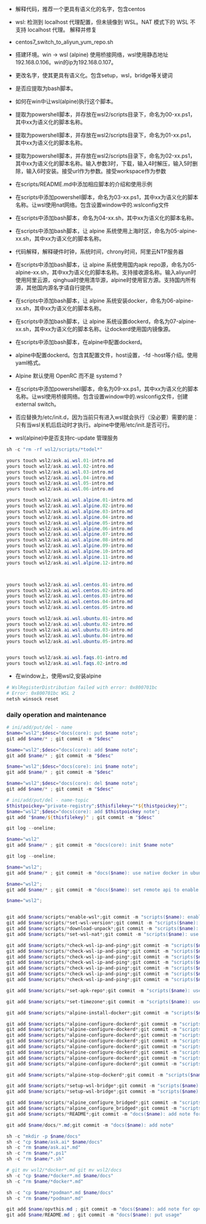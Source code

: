 - 解释代码，推荐一个更具有语义化的名字，包含centos
- wsl: 检测到 localhost 代理配置，但未镜像到 WSL。NAT 模式下的 WSL 不支持 localhost 代理。 解释并修复

- centos7_switch_to_aliyun_yum_repo.sh
- 搭建环境。win -> wsl (alpine) 使用桥接网络，wsl使用静态地址192.168.0.106。win的ip为192.168.0.107。
- 更改名字，使其更具有语义化。包含setup，wsl，bridge等关键词
- 是否应提取为bash脚本。
- 如何在win中让wsl(alpine)执行这个脚本。
- 提取为powershell脚本，并存放在wsl2/scripts目录下，命名为00-xx.ps1，其中xx为语义化的脚本名称。
- 提取为powershell脚本，并存放在wsl2/scripts目录下，命名为01-xx.ps1，其中xx为语义化的脚本名称。
- 提取为powershell脚本，并存放在wsl2/scripts目录下，命名为02-xx.ps1，其中xx为语义化的脚本名称。输入参数3时，下载，输入4时解压，输入5时删除，输入6时安装。接受url作为参数。接受workspace作为参数
- 在scripts/README.md中添加相应脚本的介绍和使用示例
- 在scripts中添加powershell脚本，命名为03-xx.ps1，其中xx为语义化的脚本名称。让wsl使用nat网络。包含设置window中的.wslconfig文件
- 在scripts中添加bash脚本，命名为04-xx.sh，其中xx为语义化的脚本名称。

- 在scripts中添加bash脚本，让 alpine 系统使用上海时区，命名为05-alpine-xx.sh，其中xx为语义化的脚本名称。
- 代码解释，解释硬件时钟，系统时间，chrony时间，阿里云NTP服务器
- 在scripts中添加bash脚本，让 alpine 系统使用国内apk repo源，命名为05-alpine-xx.sh，其中xx为语义化的脚本名称。支持接收源名称。输入aliyun时使用阿里云源，qinghua时使用清华源，alpine时使用官方源。支持国内所有源，其他国内源名字请自行提供。

- 在scripts中添加bash脚本，让 alpine 系统安装docker，命名为06-alpine-xx.sh，其中xx为语义化的脚本名称。
- 在scripts中添加bash脚本，让 alpine 系统设置dockerd，命名为07-alpine-xx.sh，其中xx为语义化的脚本名称。让dockerd使用国内镜像源。
- 在scripts中添加bash脚本，在alpine中配置dockerd。
- alpine中配置dockerd。包含其配置文件，host设置，-fd -host等介绍。使用yaml格式。

- Alpine 默认使用 OpenRC 而不是 systemd ?
- 在scripts中添加powershell脚本，命名为09-xx.ps1，其中xx为语义化的脚本名称。让wsl使用桥接网络。包含设置window中的.wslconfig文件，创建external switch。
- 否应替换为/etc/init.d，因为当前只有进入wsl就会执行（没必要）需要的是：只有当wsl关机后启动时才执行。alpine中使用/etc/init.是否可行。
- wsl(alpine)中是否支持rc-update 管理服务

```powershell
sh -c "rm -rf wsl2/scripts/*todel*"

yours touch wsl2/ask.ai.wsl.01-intro.md
yours touch wsl2/ask.ai.wsl.02-intro.md
yours touch wsl2/ask.ai.wsl.03-intro.md
yours touch wsl2/ask.ai.wsl.04-intro.md
yours touch wsl2/ask.ai.wsl.05-intro.md
yours touch wsl2/ask.ai.wsl.06-intro.md

yours touch wsl2/ask.ai.wsl.alpine.01-intro.md
yours touch wsl2/ask.ai.wsl.alpine.02-intro.md
yours touch wsl2/ask.ai.wsl.alpine.03-intro.md
yours touch wsl2/ask.ai.wsl.alpine.04-intro.md
yours touch wsl2/ask.ai.wsl.alpine.05-intro.md 
yours touch wsl2/ask.ai.wsl.alpine.06-intro.md
yours touch wsl2/ask.ai.wsl.alpine.07-intro.md
yours touch wsl2/ask.ai.wsl.alpine.08-intro.md
yours touch wsl2/ask.ai.wsl.alpine.09-intro.md
yours touch wsl2/ask.ai.wsl.alpine.10-intro.md
yours touch wsl2/ask.ai.wsl.alpine.11-intro.md
yours touch wsl2/ask.ai.wsl.alpine.12-intro.md



yours touch wsl2/ask.ai.wsl.centos.01-intro.md
yours touch wsl2/ask.ai.wsl.centos.02-intro.md
yours touch wsl2/ask.ai.wsl.centos.03-intro.md
yours touch wsl2/ask.ai.wsl.centos.04-intro.md
yours touch wsl2/ask.ai.wsl.centos.05-intro.md

yours touch wsl2/ask.ai.wsl.ubuntu.01-intro.md
yours touch wsl2/ask.ai.wsl.ubuntu.02-intro.md
yours touch wsl2/ask.ai.wsl.ubuntu.03-intro.md
yours touch wsl2/ask.ai.wsl.ubuntu.04-intro.md
yours touch wsl2/ask.ai.wsl.ubuntu.05-intro.md


yours touch wsl2/ask.ai.wsl.faqs.01-intro.md
yours touch wsl2/ask.ai.wsl.faqs.02-intro.md
```

- 在window上，使用wsl2,安装alpine


```powershell
# WslRegisterDistribution failed with error: 0x800701bc
# Error: 0x800701bc WSL 2
netsh winsock reset
```


### daily operation and maintenance

```powershell
# ini/add/put/del - name
$name="wsl2";$desc="docs(core): put $name note";
git add $name/* ; git commit -m "$desc"

$name="wsl2";$desc="docs(core): add $name note";
git add $name/* ; git commit -m "$desc"

$name="wsl2";$desc="docs(core): ini $name note";
git add $name/* ; git commit -m "$desc"

$name="wsl2";$desc="docs(core): del $name note";
git add $name/* ; git commit -m "$desc"

# ini/add/put/del - name-topic
$thistpoickey="private-registry";$thisfilekey="*${thistpoickey}*";
$name="wsl2";$desc="docs(core): add $thistpoickey note";
git add "$name/${thisfilekey}" ; git commit -m "$desc"

git log --oneline;

$name="wsl2"
git add $name/* ; git commit -m "docs(core): init $name note"

git log --oneline;

$name="wsl2";
git add $name/* ; git commit -m "docs($name): use native docker in ubuntu"

$name="wsl2";
git add $name/* ; git commit -m "docs($name): set remote api to enable  with 3 ways"

$name="wsl2";


git add $name/scripts/*enable-wsl*;git commit -m "scripts($name): enable wsl feature"
git add $name/scripts/*set-wsl-version*;git commit -m "scripts($name): set wsl version as 2"
git add $name/scripts/*download-unpack*;git commit -m "scripts($name): download distro from github and install it"
git add $name/scripts/*set-wsl-nat*;git commit -m "scripts($name): use nat network"

git add $name/scripts/*check-wsl-ip-and-ping*;git commit -m "scripts($name): get wsl ip and ping network"
git add $name/scripts/*check-wsl-ip-and-ping*;git commit -m "scripts($name): use check_result func"
git add $name/scripts/*check-wsl-ip-and-ping*;git commit -m "scripts($name): use emoji to show result"
git add $name/scripts/*check-wsl-ip-and-ping*;git commit -m "scripts($name): use ping_network func"
git add $name/scripts/*check-wsl-ip-and-ping*;git commit -m "scripts($name): use get_wsl_ip func"
git add $name/scripts/*check-wsl-ip-and-ping*;git commit -m "scripts($name): use ip_route_show func"
git add $name/scripts/*check-wsl-ip-and-ping*;git commit -m "scripts($name): fix check_result func"

git add $name/scripts/*set-apk-repo*;git commit -m "scripts($name): use china source to set apk repo"

git add $name/scripts/*set-timezone*;git commit -m "scripts($name): use shanghai timezone"

git add $name/scripts/*alpine-install-docker*;git commit -m "scripts($name): alpine install docker"

git add $name/scripts/*alpine-configure-dockerd*;git commit -m "scripts($name): alpine configure dockerd"
git add $name/scripts/*alpine-configure-dockerd*;git commit -m "scripts($name): del unused code"
git add $name/scripts/*alpine-configure-dockerd*;git commit -m "scripts($name): use funcs to configure dockerd"
git add $name/scripts/*alpine-configure-dockerd*;git commit -m "scripts($name): use msg_padd func"
git add $name/scripts/*alpine-configure-dockerd*;git commit -m "scripts($name): put registries mirror and insecure registries"
git add $name/scripts/*alpine-configure-dockerd*;git commit -m "scripts($name): use /etc/init.d/dockerd and openrc"
git add $name/scripts/*alpine-configure-dockerd*;git commit -m "scripts($name): use status + body as msg order"
git add $name/scripts/*alpine-configure-dockerd*;git commit -m "scripts($name): use info_status func"

git add $name/scripts/*alpine-stop-dockerd*;git commit -m "scripts($name): use info_status func"

git add $name/scripts/*setup-wsl-bridge*;git commit -m "scripts($name): use bridge network"
git add $name/scripts/*setup-wsl-bridge*;git commit -m "scripts($name): add Remove_VirtualSwitch func"

git add $name/scripts/*alpine_configure_bridged*;git commit -m "scripts($name): init alpine configure bridged network"
git add $name/scripts/*alpine_configure_bridged*;git commit -m "scripts($name): use static ip and eth0_up on boot"
git add $name/scripts/*README*;git commit -m "docs($name): add note for scripts"

git add $name/docs/*.md;git commit -m "docs($name): add note"

sh -c "mkdir -p $name/docs"
sh -c "cp $name/ask.ai* $name/docs"
sh -c "rm $name/ask.ai*.md"
sh -c "rm $name/*.ps1"
sh -c "rm $name/*.sh"

# git mv wsl2/*docker*.md git mv wsl2/docs 
sh -c "cp $name/*docker*.md $name/docs"
sh -c "rm $name/*docker*.md"

sh -c "cp $name/*podman*.md $name/docs"
sh -c "rm $name/*podman*.md"

git add $name/opvthis.md ; git commit -m "docs($name): add note for opv.this.repo"
git add $name/README.md ; git commit -m "docs($name): put usage"

```

